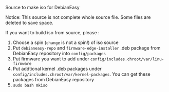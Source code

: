 Source to make iso for DebianEasy


Notice: This source is not complete whole source file. Some files are deleted to save space.

If you want to build iso from source, please :

1. Choose a spin (`change` is not a spin!) of iso source
2. Put `debianeasy-repo` and `firmware-edge-installer` .deb package from DebianEasy repository into `config/packages`
3. Put firmware you want to add under `config/includes.chroot/var/linu-firmware`
4. Put addtional kernel .deb packages under `config/includes.chroot/var/kernel-packages`. You can get these packages from DebianEasy repository
5. `sudo bash mkiso`
